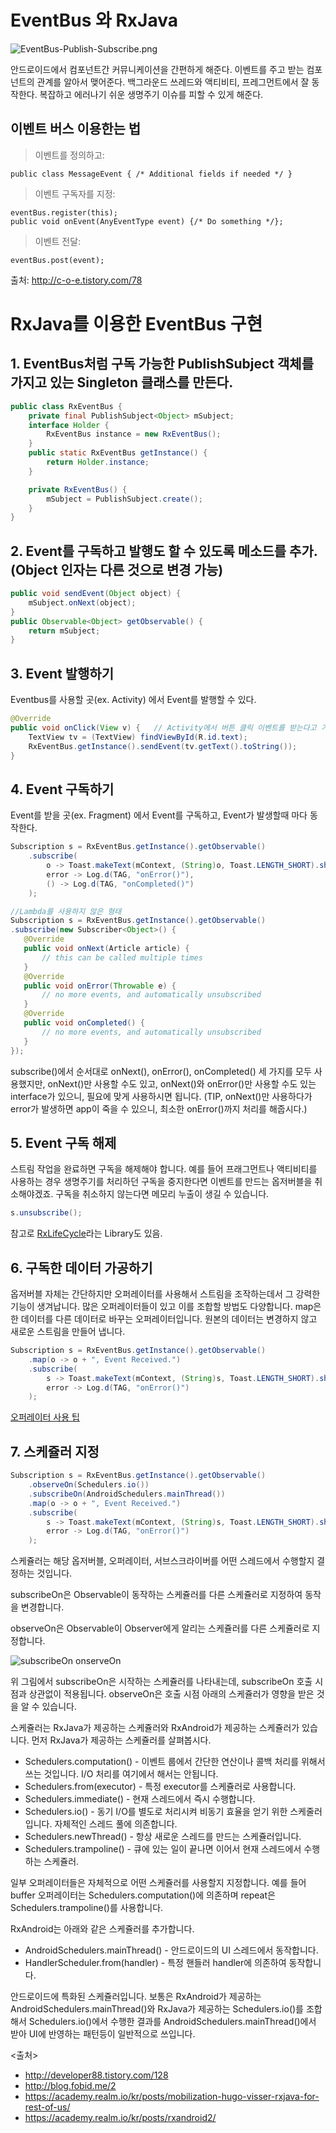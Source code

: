 # EventBus 와 RxJava

![EventBus-Publish-Subscribe.png](../images/EventBus-Publish-Subscribe.png)

안드로이드에서 컴포넌트간 커뮤니케이션을 간편하게 해준다.
이벤트를 주고 받는 컴포넌트의 관계를 알아서 맺어준다.
백그라운드 쓰레드와 액티비티, 프레그먼트에서 잘 동작한다.
복잡하고 에러나기 쉬운 생명주기 이슈를 피할 수 있게 해준다.

## 이벤트 버스 이용한는 법

> 이벤트를 정의하고:

    public class MessageEvent { /* Additional fields if needed */ }

> 이벤트 구독자를 지정:

    eventBus.register(this);
    public void onEvent(AnyEventType event) {/* Do something */};

> 이벤트 전달:

    eventBus.post(event);

출처: http://c-o-e.tistory.com/78

# RxJava를 이용한 EventBus 구현

## 1. EventBus처럼 구독 가능한 PublishSubject 객체를 가지고 있는 Singleton 클래스를 만든다.

```java
public class RxEventBus {
    private final PublishSubject<Object> mSubject;
    interface Holder {
        RxEventBus instance = new RxEventBus();
    }
    public static RxEventBus getInstance() {
        return Holder.instance;
    }

    private RxEventBus() {
        mSubject = PublishSubject.create();
    }
}
```

## 2. Event를 구독하고 발행도 할 수 있도록 메소드를 추가. (Object 인자는 다른 것으로 변경 가능)
```java
public void sendEvent(Object object) {
    mSubject.onNext(object);
}
public Observable<Object> getObservable() {
    return mSubject;
}
```

## 3. Event 발행하기

Eventbus를 사용할 곳(ex. Activity) 에서 Event를 발행할 수 있다.

```java
@Override
public void onClick(View v) {   // Activity에서 버튼 클릭 이벤트를 받는다고 가정.
    TextView tv = (TextView) findViewById(R.id.text);
    RxEventBus.getInstance().sendEvent(tv.getText().toString());
}
```

## 4. Event 구독하기

Event를 받을 곳(ex. Fragment) 에서 Event를 구독하고, Event가 발생할때 마다 동작한다.

```java
Subscription s = RxEventBus.getInstance().getObservable()
    .subscribe(
        o -> Toast.makeText(mContext, (String)o, Toast.LENGTH_SHORT).show(), 
        error -> Log.d(TAG, "onError()"), 
        () -> Log.d(TAG, "onCompleted()")
    );
```

```java
//Lambda를 사용하지 않은 형태
Subscription s = RxEventBus.getInstance().getObservable()
.subscribe(new Subscriber<Object>() {
   @Override
   public void onNext(Article article) {
       // this can be called multiple times
   }
   @Override
   public void onError(Throwable e) {
       // no more events, and automatically unsubscribed
   }
   @Override
   public void onCompleted() {
       // no more events, and automatically unsubscribed
   }
});
```

subscribe()에서 순서대로 onNext(), onError(), onCompleted() 세 가지를 모두 사용했지만,
onNext()만 사용할 수도 있고, onNext()와 onError()만 사용할 수도 있는 interface가 있으니,
필요에 맞게 사용하시면 됩니다.
(TIP, onNext()만 사용하다가 error가 발생하면 app이 죽을 수 있으니, 최소한 onError()까지 처리를 해줍시다.)

## 5. Event 구독 해제

스트림 작업을 완료하면 구독을 해제해야 합니다. 예를 들어 프래그먼트나 액티비티를 사용하는 경우 생명주기를 처리하던 구독을 중지한다면 이벤트를 만드는 옵저버블을 취소해야겠죠. 구독을 취소하지 않는다면 메모리 누출이 생길 수 있습니다. 

```java
s.unsubscribe();
```

참고로 [RxLifeCycle](https://github.com/trello/RxLifecycle)라는 Library도 있음.

## 6. 구독한 데이터 가공하기

옵저버블 자체는 간단하지만 오퍼레이터를 사용해서 스트림을 조작하는데서 그 강력한 기능이 생겨납니다. 많은 오퍼레이터들이 있고 이를 조합할 방법도 다양합니다.
map은 한 데이터를 다른 데이터로 바꾸는 오퍼레이터입니다. 원본의 데이터는 변경하지 않고 새로운 스트림을 만들어 냅니다. 
```java
Subscription s = RxEventBus.getInstance().getObservable()
    .map(o -> o + ", Event Received.")
    .subscribe(
        s -> Toast.makeText(mContext, (String)s, Toast.LENGTH_SHORT).show(), 
        error -> Log.d(TAG, "onError()")
    );
```

[오퍼레이터 사용 팁](http://reactivex.io/documentation/operators.html)

## 7. 스케쥴러 지정

```java
Subscription s = RxEventBus.getInstance().getObservable()
    .observeOn(Schedulers.io())
    .subscribeOn(AndroidSchedulers.mainThread())
    .map(o -> o + ", Event Received.")
    .subscribe(
        s -> Toast.makeText(mContext, (String)s, Toast.LENGTH_SHORT).show(), 
        error -> Log.d(TAG, "onError()")
    );
```

스케쥴러는 해당 옵저버블, 오퍼레이터, 서브스크라이버를 어떤 스레드에서 수행할지 결정하는 것입니다.

subscribeOn은 Observable이 동작하는 스케쥴러를 다른 스케쥴러로 지정하여 동작을 변경합니다.

observeOn은 Observable이 Observer에게 알리는 스케쥴러를 다른 스케쥴러로 지정합니다.

![subscribeOn onserveOn](../images/subscribeOn_onserveOn.jpg)

위 그림에서 subscribeOn은 시작하는 스케쥴러를 나타내는데, subscribeOn 호출 시점과 상관없이 적용됩니다. observeOn은 호출 시점 아래의 스케쥴러가 영향을 받은 것을 알 수 있습니다.

스케쥴러는 RxJava가 제공하는 스케쥴러와 RxAndroid가 제공하는 스케쥴러가 있습니다. 먼저 RxJava가 제공하는 스케쥴러를 살펴봅시다.

- Schedulers.computation() - 이벤트 룹에서 간단한 연산이나 콜백 처리를 위해서 쓰는 것입니다. I/O 처리를 여기에서 해서는 안됩니다.
- Schedulers.from(executor) - 특정 executor를 스케쥴러로 사용합니다.
- Schedulers.immediate() - 현재 스레드에서 즉시 수행합니다.
- Schedulers.io() - 동기 I/O를 별도로 처리시켜 비동기 효율을 얻기 위한 스케줄러입니다. 자체적인 스레드 풀에 의존합니다.
- Schedulers.newThread() - 항상 새로운 스레드를 만드는 스케쥴러입니다.
- Schedulers.trampoline() - 큐에 있는 일이 끝나면 이어서 현재 스레드에서 수행하는 스케쥴러.

일부 오퍼레이터들은 자체적으로 어떤 스케쥴러를 사용할지 지정합니다. 예를 들어 buffer 오퍼레이터는 Schedulers.computation()에 의존하며 repeat은 Schedulers.trampoline()를 사용합니다.

RxAndroid는 아래와 같은 스케쥴러를 추가합니다.

- AndroidSchedulers.mainThread() - 안드로이드의 UI 스레드에서 동작합니다.
- HandlerScheduler.from(handler) - 특정 핸들러 handler에 의존하여 동작합니다.

안드로이드에 특화된 스케쥴러입니다. 보통은 RxAndroid가 제공하는 AndroidSchedulers.mainThread()와 RxJava가 제공하는 Schedulers.io()를 조합해서 Schedulers.io()에서 수행한 결과를 AndroidSchedulers.mainThread()에서 받아 UI에 반영하는 패턴등이 일반적으로 쓰입니다.


<출처>
- http://developer88.tistory.com/128
- http://blog.fobid.me/2
- https://academy.realm.io/kr/posts/mobilization-hugo-visser-rxjava-for-rest-of-us/
- https://academy.realm.io/kr/posts/rxandroid2/
